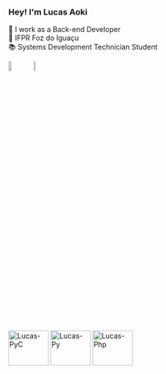### Hey! I'm Lucas Aoki
🔭 I work as a Back-end Developer  
🏫 IFPR Foz do Iguaçu  
📚 Systems Development Technician Student  

<div style="display: flex; align-items: flex-start; margin-bottom: 500px;">
    <picture style="margin-right: 30px;">
        <source srcset="https://github-readme-stats.vercel.app/api?username=lucaseduaoki&show_icons=true&theme=midnight-purple" media="(prefers-color-scheme: dark)" />
        <source srcset="https://github-readme-stats.vercel.app/api?username=lucaseduaoki&show_icons=true" media="(prefers-color-scheme: light), (prefers-color-scheme: dark)" />
        <img width="55%" align="top" src="https://github-readme-stats.vercel.app/api?username=lucaseduaoki&show_icons=true" />
    </picture>
    <a href="https://github.com/lucaseduaoki/github-readme-stats">
        <img width="40%" align="top" padding-bottom: 20px src="https://github-readme-stats.vercel.app/api/top-langs/?username=lucaseduaoki&layout=compact&theme=midnight-purple" />
    </a>
</div>

<div style="display: inline_block;">
    <br>
    <img align="top" alt="Lucas-PyC" height="70" width="80" src="https://cdn.jsdelivr.net/gh/devicons/devicon@latest/icons/pycharm/pycharm-original.svg" />
    <img align="top" alt="Lucas-Py" height="70" width="80" src="https://cdn.jsdelivr.net/gh/devicons/devicon@latest/icons/python/python-original.svg" />
    <img align="top" alt="Lucas-Php" height="70" width="80" src="https://cdn.jsdelivr.net/gh/devicons/devicon@latest/icons/php/php-original.svg" />
</div>
